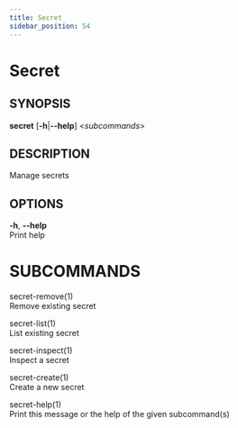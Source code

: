 ```yaml
---
title: Secret
sidebar_position: 54
---
```


# Secret

## SYNOPSIS

**secret** \[**-h**\|**--help**\] \<*subcommands*\>

## DESCRIPTION

Manage secrets

## OPTIONS

**-h**, **--help**  
Print help

# SUBCOMMANDS

secret-remove(1)  
Remove existing secret

secret-list(1)  
List existing secret

secret-inspect(1)  
Inspect a secret

secret-create(1)  
Create a new secret

secret-help(1)  
Print this message or the help of the given subcommand(s)
